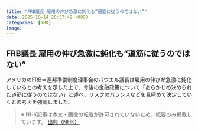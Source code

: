 ```yaml
---
title: "FRB議長 雇用の伸び急激に鈍化も“道筋に従うのではない”"
date: 2025-10-14 20:37:42 +0900
categories: [NHK]
image: 
---
```

## FRB議長 雇用の伸び急激に鈍化も“道筋に従うのではない”

アメリカのFRB＝連邦準備制度理事会のパウエル議長は雇用の伸びが急激に鈍化しているとの考えを示した上で、今後の金融政策について「あらかじめ決められた道筋に従うのではない」と述べ、リスクのバランスなどを見極めて決定していくとの考えを強調しました。

> ※ NHK記事は本文・画像の転載が許可されていないため、概要のみ掲載しています。
[出典（NHK）](http://www3.nhk.or.jp/news/html/20251015/k10014949581000.html)
